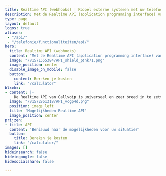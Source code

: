 ```yaml
---
title: Realtime API (webhooks) | Koppel externe systemen met uw telefooncentrale
description: Met de Realtime API (application programming interface) van Callvoip koppelt u uw VoIP-telefooncentrale met een extern systeem.
type: page
layout: default
logos: true
aliases: 
 - "/api/"
 - "/telefonie/functionaliteiten/api/"
hero:
  title: Realtime API (webhooks)
  content: "Met de Realtime API (application programming interface) van Callvoip koppelt u uw telefooncentrale met een extern systeem. Of nu gaat om een integratie met uw CRM systeem of een Call-me-Back button. Met de API-koppeling kan het."
  image: "/v1571655384/API_shield_ptnk71.png"
  image_position: center
  disable_image_on_mobile: false
  button:
    content: Bereken je kosten
    link: "/calculator"
blocks:
- content: |-
    De Realtime API van Callvoip is universeel en zeer breed in te zetten. Het biedt u de mogelijkheid om de telefooncentrale intelligent te koppelen met andere systemen en software.<br>Denkt u bijvoorbeeld aan de volgende toepassingen:<br><b>BLF Dashboard:</b> maak een dashboard waarop u ziet wie in gesprek is.<br><b>Click-to-Dial:</b> klik op een nummer en uw telefoon gaat bellen.<br><b>Call-Me-Back Button:</b> Uw toestel belt (potentiële) klant terug.<br><b>Koppeling CRM systeem:</b> Uw CRM-pakket opent bij inkomende telefonie.<br><br><br><b>Hoe realiseer ik dit?</b><br>Als u klant bent van Callvoip kunt u beginnen. Neem contact met ons op en wij kunnen u voorzien van de juiste documentatie.<br><br><b>Doen jullie dit ook?</b>Nee. Lukt u dit niet zelf, dan kunt u hiervoor een externe partij inhuren. Wij brengen u graag in contact met één. Wel hebben wij één functionaliteit voor onze klanten ontwikkeld: <a href="https://www.callvoip.nl/telefonie/clicktodial/">Click-to-Dial.</a><br><br><a href="https://www.callvoip.nl/ondersteuning/integraties/realtime-api/" class="button">Hoe werkt het?</a>
  image: "/v1572861318/API_vcgp4d.png"
  position: image_left
  title: 'Mogelijkheden Realtime API'
  image_position: center
prijzen:
- title: API
  content: 'Benieuwd naar de mogelijkheden voor uw situatie?'
  button:
    title: Bereken je kosten
    link: "/calculator/"
images: []
hideinsearch: false
hideingoogle: false
hidesocialshare: false

---
```

